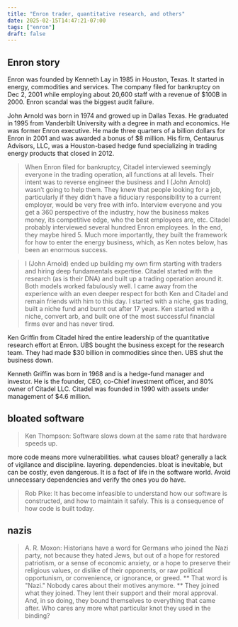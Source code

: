 ```yaml
---
title: "Enron trader, quantitative research, and others"
date: 2025-02-15T14:47:21-07:00
tags: ["enron"]
draft: false
---
```


## Enron story

Enron was founded by Kenneth Lay in 1985 in Houston, Texas. It started in energy, commodities and services. The company filed for bankruptcy on Dec 2, 2001 while employing about 20,600 staff with a revenue of $100B in 2000. Enron scandal was the biggest audit failure.

John Arnold was born in 1974 and growed up in Dallas Texas. He graduated in 1995 from Vanderbilt University with a degree in math and economics. He was former Enron executive. He made three quarters of a billion dollars for Enron in 2001 and was awarded a bonus of $8 million. His firm, Centaurus Advisors, LLC, was a Houston-based hedge fund specializing in trading energy products that closed in 2012.

> When Enron filed for bankruptcy, Citadel interviewed seemingly everyone in the trading operation, all functions at all levels. Their intent was to reverse engineer the business and I (John Arnold) wasn’t going to help them. They knew that people looking for a job, particularly if they didn’t have a fiduciary responsibility to a current employer, would be very free with info. Interview everyone and you get a 360 perspective of the industry, how the business makes money, its competitive edge, who the best employees are, etc. Citadel probably interviewed several hundred Enron employees. In the end, they maybe hired 5. Much more importantly, they built the framework for how to enter the energy business, which, as Ken notes below, has been an enormous success.

> I (John Arnold) ended up building my own firm starting with traders and hiring deep fundamentals expertise. Citadel started with the research (as is their DNA) and built up a trading operation around it. Both models worked fabulously well. I came away from the experience with an even deeper respect for both Ken and Citadel and remain friends with him to this day. I started with a niche, gas trading, built a niche fund and burnt out after 17 years. Ken started with a niche, convert arb, and built one of the most successful financial firms ever and has never tired.

Ken Griffin from Citadel hired the entire leadership of the quantitative research effort at Enron. UBS bought the business except for the research team. They had made $30 billion in commodities since then. UBS shut the business down.

Kenneth Griffin was born in 1968 and is a hedge-fund manager and investor. He is the founder, CEO, co-Chief investment officer, and 80% owner of Citadel LLC. Citadel was founded in 1990 with assets under management of $4.6 million.

## bloated software

> Ken Thompson: Software slows down at the same rate that hardware speeds up.

more code means more vulnerabilities. what causes bloat? generally a lack of vigilance and discipline. layering. dependencies. bloat is inevitable, but can be costly, even dangerous. It is a fact of life in the software world. Avoid unnecessary dependencies and verify the ones you do have.

> Rob Pike: It has become infeasible to understand how our software is constructed, and how to maintain it safely. This is a consequence of how code is built today.

## nazis

> A. R. Moxon: Historians have a word for Germans who joined the Nazi party, not because they hated Jews, but out of a hope for restored patriotism, or a sense of economic anxiety, or a hope to preserve their religious values, or dislike of their opponents, or raw political opportunism, or convenience, or ignorance, or greed. ** That word is "Nazi." Nobody cares about their motives anymore. ** They joined what they joined. They lent their support and their moral approval. And, in so doing, they bound themselves to everything that came after. Who cares any more what particular knot they used in the binding?

